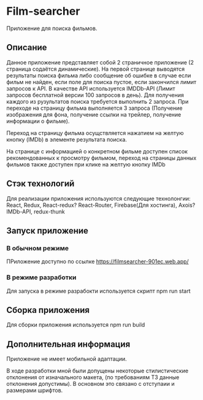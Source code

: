 # Film-searcher

Приложение для поиска фильмов. 

## Описание

Данное приложение представляет собой 2 страничное приложение (2 страница содаётся динамические). На первой странице выводятся результаты поиска фильма либо сообщение об ошибке 
в случае если фильм не найден, если поле для поиска пустое, если закончился лимит запросов к API. В качестве API используется IMDDb-API (Лимит запросов бесплатной версии 100 запросов в день). Для получения каждого из рузультатов поиска требуется выполнить 2 запроса. При переходе на страницу фильма выполняется 3 запроса (Получение изображения для фона, получение ссылки на трейлер, получение информации о фильме).

Переход на страницу фильма осущствляется нажатием на желтую кнопку (IMDb) в элементе результата поиска.  

На странице с информацией о конкретном фильме доступен список рекомендованных к просмотру фильмом, переход на страницы данных фильмов также доступен при клике на желтую кнопку IMDb

## Стэк технологий

Для реализации приложения используются следующие технолонгии: React, Redux, React-redux? React-Router, Firebase(Для хостинга), Axois? IMDb-API, redux-thunk


## Запуск приложение

### В обычном режиме
ПРиложение доступно по ссылке https://filmsearcher-901ec.web.app/

### В режиме разработки

Для запуска в режиме разрабокти используется скрипт npm run start

## Сборка приложения

Для сборки приложения используется npm run build

## Дополнительная информация

Приложение не имеет мобильной адаптации.  

В ходе разработки мной были допущены некоторые стилистические отклонения от изначального макета, (по требованиям ТЗ данные отклонения допустимы). В основном это связано с отступаии и размерами шрифтов.

